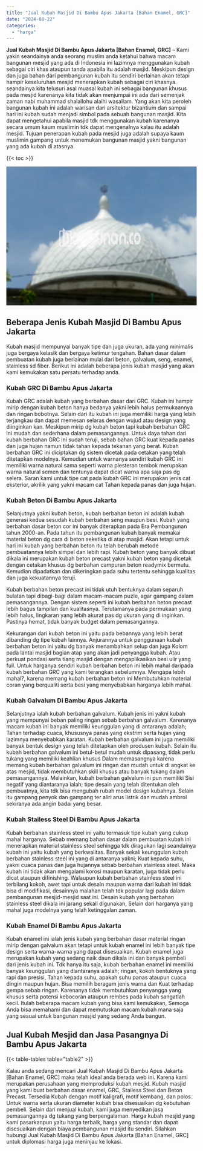 ```yaml
---
title: "Jual Kubah Masjid Di Bambu Apus Jakarta [Bahan Enamel, GRC]"
date: "2024-08-22"
categories: 
  - "harga"
---
```


**Jual Kubah Masjid Di Bambu Apus Jakarta \[Bahan Enamel, GRC\]** – Kami yakin seandainya anda seorang muslim anda ketahui bahwa macam bangunan mesjid yang ada di Indonesia ini lazimnya menggunakan kubah sebagai ciri khas ataupun tanda apabila itu adalah masjid. Meskipun design dan juga bahan dari pembangunan kubah itu sendiri berlainan akan tetapi hampir keseluruhan mesjid menerapkan kubah sebagai ciri khasnya. seandainya kita telusuri asal muasal kubah ini sebagai bangunan khusus pada mesjid karenanya kita tidak akan menjumpai ini ada dari semenjak zaman nabi muhammad shalallohu alaihi wasallam. Yang akan kita peroleh bangunan kubah ini adalah warisan dari arsitektur bizantium dan sampai hari ini kubah sudah menjadi simbol pada sebuah bangunan masjid. Kita dapat mengetahui apabila masjid tdk menggunakan kubah karenanya secara umum kaum muslimin tdk dapat mengenalnya kalau itu adalah mesjid. Tujuan penerapan kubah pada mesjid juga adalah supaya kaum muslimin gampang untuk menemukan bangunan masjid yakni bangunan yang ada kubah di atasnya.

{{< toc >}}

![Jual Kubah Masjid Di Bambu Apus Jakarta [Bahan Enamel, GRC]](/images/jual-kubah-masjid-02.png)

## Beberapa Jenis Kubah Masjid Di Bambu Apus Jakarta

Kubah masjid mempunyai banyak tipe dan juga ukuran, ada yang minimalis juga bergaya kelasik dan bergaya ketimur tengahan. Bahan dasar dalam pembuatan kubah juga berlainan mulai dari beton, galvalum, seng, enamel, stainless sd fiber. Berikut ini adalah beberapa jenis kubah masjid yang akan kami kemukakan satu persatu terhadap anda.

### Kubah GRC Di Bambu Apus Jakarta

Kubah GRC adalah kubah yang berbahan dasar dari GRC. Kubah ini hampir mirip dengan kubah beton hanya bedanya yakni lebih halus permukaannya dan ringan bobotnya. Selain dari itu kubah ini juga memiliki harga yang lebih terjangkau dan dapat memesan selaras dengan wujud atau design yang diinginkan kan. Meskipun mirip dg kubah beton tapi kubah berbahan GRC ini mudah dan sederhana dalam pemasangannya. Untuk daya tahan dari kubah berbahan GRC ini sudah teruji, sebab bahan GRC kuat kepada panas dan juga hujan namun tidak tahan kepada tekanan yang berat. Kubah berbahan GRC ini diciptakan dg sistem dicetak pada cetakan yang telah ditetapkan modelnya. Kemudian untuk warnanya sendiri kubah GRC ini memiliki warna natural sama seperti warna plesteran tembok merupakan warna natural semen dan tentunya dapat dicat warna apa saja pas dg selera. Saran kami untuk tipe cat pada kubah GRC ini merupakan jenis cat eksterior, akrilik yang yakni macam cat Tahan kepada panas dan juga hujan.

### Kubah Beton Di Bambu Apus Jakarta

Selanjutnya yakni kubah beton, kubah berbahan beton ini adalah kubah generasi kedua sesudah kubah berbahan seng maupun besi. Kubah yang berbahan dasar beton cor ini banyak diterapkan pada Era Pembangunan tahun 2000-an. Pada tahun itu pembangunan kubah banyak memakai material beton dg cara di beton seketika di atap masjid. Akan tetapi untuk hari ini kubah yang berbahan beton itu telah berubah metode pembuatannya lebih simpel dan lebih rapi. Kubah beton yang banyak dibuat dikala ini merupakan kubah beton precast yakni kubah beton yang dicetak dengan cetakan khusus dg berbahan campuran beton readymix bermutu. Kemudian dipadatkan dan dikeringkan pada suhu tertentu sehingga kualitas dan juga kekuatannya teruji.

Kubah berbahan beton precast ini tidak utuh bentuknya dalam separuh bulatan tapi dibagi-bagi dalam macam-macam puzle, agar gampang dalam pemasangannya. Dengan sistem seperti ini kubah berbahan beton precast lebih bagus tampilan dan kualitasnya. Terutamanya pada permukaan yang lebih halus, lingkaran yang lebih akurat pas dg ukuran yang di inginkan. Pastinya hemat, tidak banyak budget dalam pemasangannya.

Kekurangan dari kubah beton ini yaitu pada bebannya yang lebih berat dibanding dg tipe kubah lainnya. Anjurannya untuk penggunaan kubah berbahan beton ini yaitu dg banyak menambahkan selup dan juga Kolom pada lantai masjid bagian atap yang akan jadi penyangga kubah. Atau perkuat pondasi serta tiang masjid dengan mengaplikasikan besi ulir yang full. Untuk harganya sendiri kubah berbahan beton ini lebih mahal daripada kubah berbahan GRC yang kami terangkan sebelumnya. Mengapa lebih mahal?, karena memang kubah berbahan beton ini Membutuhkan material coran yang berqualiti serta besi yang menyebabkan harganya lebih mahal.

### Kubah Galvalum Di Bambu Apus Jakarta

Selanjutnya ialah kubah berbahan galvalum. Kubah jenis ini yakni kubah yang mempunyai beban paling ringan sebab berbahan galvalum. Karenanya macam kubah ini banyak memiliki keunggulan yang di antaranya adalah; Tahan terhadap cuaca, khususnya panas yang ekstrim serta hujan yang lazimnya menyebabkan karatan. Kubah berbahan galvalum ini juga memiliki banyak bentuk design yang telah ditetapkan oleh produsen kubah. Selain itu kubah berbahan galvalum ini betul-betul mudah untuk dipasang, tidak perlu tukang yang memiliki keahlian khusus Dalam memasangnya karena memang kubah berbahan galvalum ini ringan dan mudah untuk di angkat ke atas mesjid, tidak membutuhkan skill khusus atau banyak tukang dalam pemasangannya. Melainkan, kubah berbahan galvalum ini pun memiliki Sisi negatif yang diantaranya ialah; tipe desain yang telah ditentukan oleh pembuatnya, kita tdk bisa mengubah rubah model design kubahnya. Selain itu gampang penyok dan gampang ter aliri arus listrik dan mudah ambrol sekiranya ada angin badai yang besar.

### Kubah Stailess Steel Di Bambu Apus Jakarta

Kubah berbahan stainless steel ini yaitu termasuk tipe kubah yang cukup mahal harganya. Sebab memang bahan dasar dalam pembuatan kubah ini menerapkan material stainless steel sehingga tdk diragukan lagi seandainya kubah ini yaitu kubah yang berkwalitas. Banyak sekali keunggulan kubah berbahan stainless steel ini yang di antaranya yakni; Kuat kepada suhu, yakni cuaca panas dan juga hujannya sebab berbahan stainless steel. Maka kubah ini tidak akan mengalami korosi maupun karatan, juga tidak perlu dicat ataupun difinishing. Walaupun kubah berbahan stainless steel ini terbilang kokoh, awet tapi untuk desain maupun warna dari kubah ini tidak bisa di modifikasi, desainnya malahan telah tdk popular lagi pada dalam pembangunan mesjid-mesjid saat ini. Desain kubah yang berbahan stainless steel dikala ini jarang sekali digunakan, Selain dari harganya yang mahal juga modelnya yang telah ketinggalan zaman.

### Kubah Enamel Di Bambu Apus Jakarta

Kubah enamel ini ialah jenis kubah yang berbahan dasar material ringan mirip dengan galvalum akan tetapi untuk kubah enamel ini lebih banyak tipe design serta warna-warna yang dapat disesuaikan. Kubah enamel juga merupakan kubah yang sedang naik daun dikala ini dan banyak pembeli dari jenis kubah ini. Tdk hanya itu saja, kubah berbahan enamel ini memiliki banyak keunggulan yang diantaranya adalah; ringan, kokoh bentuknya yang rapi dan presisi, Tahan kepada suhu, apakah suhu panas ataupun cuaca dingin maupun hujan. Bisa memilih beragam jenis warna dan Kuat terhadap gempa sebab ringan. Karenanya tidak membutuhkan penyangga yang khusus serta potensi kebocoran ataupun rembes pada kubah sangatlah kecil. Itulah beberapa macam kubah yang bisa kami kemukakan, Semoga Anda bisa memahami dan dapat memutuskan macam kubah mana saja yang sesuai untuk bangunan mesjid yang sedang Anda bangun.

## Jual Kubah Mesjid dan Jasa Pasangnya Di Bambu Apus Jakarta

{{< table-tables table="table2" >}}

Kalau anda sedang mencari Jual Kubah Masjid Di Bambu Apus Jakarta \[Bahan Enamel, GRC\] maka telah ideal anda berada web ini. Karena kami merupakan perusahaan yang memproduksi kubah mesjid. Kubah masjid yang kami buat berbahan dasar enamel, GRC, Stailess Steel dan Beton Precast. Tersedia Kubah dengan motif kaligrafi, motif kembang, dan polos. Untuk warna serta ukuran diameter kubah bisa disesuaikan dg kebutuhan pembeli. Selain dari menjual kubah, kami juga menyedikan jasa pemasangannya dg tukang yang berpengalaman. Harga kubah mesjid yang kami pasarkanpun yaitu harga terbaik, harga yang standar dan dapat disesuaikan dengan biaya pembangunan masjid itu sendiri. Silahkan hubungi Jual Kubah Masjid Di Bambu Apus Jakarta \[Bahan Enamel, GRC\] untuk diplomasi harga juga meninjau ke lokasi.
